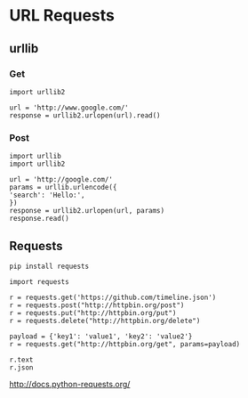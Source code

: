 # URL Requests #

## urllib ##

### Get ###
	import urllib2

	url = 'http://www.google.com/'
	response = urllib2.urlopen(url).read()

### Post ###

	import urllib
	import urllib2

	url = 'http://google.com/'
	params = urllib.urlencode({
  	'search': 'Hello:',
	})
	response = urllib2.urlopen(url, params)
    response.read()


## Requests ##

    pip install requests

	import requests  

	r = requests.get('https://github.com/timeline.json')
	r = requests.post("http://httpbin.org/post")
	r = requests.put("http://httpbin.org/put")
	r = requests.delete("http://httpbin.org/delete")

	payload = {'key1': 'value1', 'key2': 'value2'}
	r = requests.get("http://httpbin.org/get", params=payload)

	r.text
	r.json



<http://docs.python-requests.org/>
	
	

